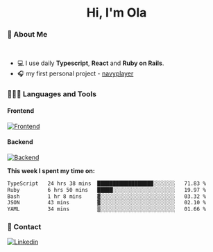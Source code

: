 <h1 align="center">Hi, I'm Ola</h1>

### 💅 About Me

<br/>

- 💻 I use daily **Typescript**, **React** and **Ruby on Rails**.
- 🎧 my first personal project - [navyplayer](https://navyplayer.netlify.app/)

### 👩🏻‍💻 Languages and Tools

#### Frontend

[![Frontend](https://skillicons.dev/icons?i=react,nextjs,ts,js,html,css,scss,tailwind)](https://skillicons.dev)

#### Backend
[![Backend](https://skillicons.dev/icons?i=nodejs,express,nestjs,rails,graphql)](https://skillicons.dev)

**This week I spent my time on:**

<!--START_SECTION:waka-->

```txt
TypeScript   24 hrs 38 mins  ██████████████████░░░░░░░   71.83 %
Ruby         6 hrs 50 mins   █████░░░░░░░░░░░░░░░░░░░░   19.97 %
Bash         1 hr 8 mins     ▓░░░░░░░░░░░░░░░░░░░░░░░░   03.32 %
JSON         43 mins         ▓░░░░░░░░░░░░░░░░░░░░░░░░   02.10 %
YAML         34 mins         ▒░░░░░░░░░░░░░░░░░░░░░░░░   01.66 %
```

<!--END_SECTION:waka-->

### 📨 Contact
  
[![Linkedin](https://skillicons.dev/icons?i=linkedin)](https://linkedin.com/in/aleksandra-kamińska)
